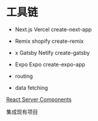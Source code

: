 # 工具链

- Next.js Vercel create-next-app
- Remix shopify create-remix
- x Gatsby Netify create-gatsby
- Expo Expo create-expo-app

- routing
- data fetching

[React Server Components](https://react.dev/blog/2023/03/22/react-labs-what-we-have-been-working-on-march-2023#react-server-components)

集成现有项目

